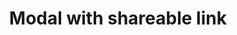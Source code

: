 ---
title: Modal with shareable link
category: Application
paid: true
isActive: true
ltr: {"vue":{"vueTail":[],"vueCss":[]},"preview":"function App() {\n  const [state, setState] = useState(true);\n  const [copyState, setCopyState] = useState(false);\n  const URLLink = \"https://example.lorem/shortlink\"; // Copy the link\n\n  const handleCopy = () => {\n    navigator.clipboard.writeText(URLLink).then(function () {\n      setCopyState(true);\n    }, function (err) {\n      console.error('Async: Could not copy text: ', err);\n    });\n  };\n\n  useEffect(() => {\n    if (copyState) {\n      setTimeout(() => setCopyState(false), 3000);\n    }\n  }, [copyState]);\n  useEffect(() => {\n    if (!state) setTimeout(() => setState(true), 1200);\n  }, [state]);\n  return /*#__PURE__*/React.createElement(\"div\", {\n    style: {\n      height: '550px'\n    }\n  }, state ? /*#__PURE__*/React.createElement(\"div\", {\n    className: \"fixed inset-0 z-10 overflow-y-auto\"\n  }, /*#__PURE__*/React.createElement(\"div\", {\n    className: \"fixed inset-0 w-full h-full bg-black opacity-40\",\n    onClick: () => setState(false)\n  }), /*#__PURE__*/React.createElement(\"div\", {\n    className: \"flex items-center min-h-screen px-4 py-8\"\n  }, /*#__PURE__*/React.createElement(\"div\", {\n    className: \"relative w-full max-w-lg p-4 mx-auto bg-white rounded-md shadow-lg\"\n  }, /*#__PURE__*/React.createElement(\"div\", {\n    className: \"py-3 space-y-4\"\n  }, /*#__PURE__*/React.createElement(\"div\", {\n    className: \"flex items-start justify-between\"\n  }, /*#__PURE__*/React.createElement(\"div\", null, /*#__PURE__*/React.createElement(\"h4\", {\n    className: \"text-lg font-medium text-gray-800\"\n  }, \"Get a shareable link\"), /*#__PURE__*/React.createElement(\"p\", {\n    className: \"text-[15px] text-gray-600 mt-4\"\n  }, \"Lorem ipsum dolor sit amet, consectetur adipiscing elit, sed do eiusmod tempor incididunt ut labore et dolore.                                    \")), /*#__PURE__*/React.createElement(\"button\", {\n    className: \"p-2 text-gray-400 rounded-md hover:bg-gray-100\",\n    onClick: () => setState(false)\n  }, /*#__PURE__*/React.createElement(\"svg\", {\n    xmlns: \"http://www.w3.org/2000/svg\",\n    className: \"w-5 h-5 mx-auto\",\n    viewBox: \"0 0 20 20\",\n    fill: \"currentColor\"\n  }, /*#__PURE__*/React.createElement(\"path\", {\n    fillRule: \"evenodd\",\n    d: \"M4.293 4.293a1 1 0 011.414 0L10 8.586l4.293-4.293a1 1 0 111.414 1.414L11.414 10l4.293 4.293a1 1 0 01-1.414 1.414L10 11.414l-4.293 4.293a1 1 0 01-1.414-1.414L8.586 10 4.293 5.707a1 1 0 010-1.414z\",\n    clipRule: \"evenodd\"\n  })))), /*#__PURE__*/React.createElement(\"div\", {\n    className: \"p-2 border rounded-lg flex items-center justify-between\"\n  }, /*#__PURE__*/React.createElement(\"p\", {\n    className: \"text-sm text-gray-600 overflow-hidden\"\n  }, URLLink), /*#__PURE__*/React.createElement(\"button\", {\n    className: `relative text-gray-500 ${copyState ? \"text-indigo-600 pointer-events-none\" : \"\"}`,\n    onClick: handleCopy\n  }, /*#__PURE__*/React.createElement(\"svg\", {\n    xmlns: \"http://www.w3.org/2000/svg\",\n    className: \"h-6 w-6 pointer-events-none\",\n    fill: \"none\",\n    viewBox: \"0 0 24 24\",\n    stroke: \"currentColor\",\n    strokeWidth: 2\n  }, /*#__PURE__*/React.createElement(\"path\", {\n    strokeLinecap: \"round\",\n    strokeLinejoin: \"round\",\n    d: \"M8 16H6a2 2 0 01-2-2V6a2 2 0 012-2h8a2 2 0 012 2v2m-6 12h8a2 2 0 002-2v-8a2 2 0 00-2-2h-8a2 2 0 00-2 2v8a2 2 0 002 2z\"\n  })), copyState ? /*#__PURE__*/React.createElement(\"div\", {\n    className: \"absolute -top-12 -left-3 px-2 py-1.5 rounded-xl bg-indigo-600 font-semibold text-white text-[10px] after:absolute after:inset-x-0 after:mx-auto after:top-[22px] after:w-2 after:h-2 after:bg-indigo-600 after:rotate-45\"\n  }, \"Copied\") : \"\")), /*#__PURE__*/React.createElement(\"button\", {\n    className: \"mt-2 py-2.5 px-8 flex-1 text-white bg-indigo-600 rounded-md outline-none ring-offset-2 ring-indigo-600 focus:ring-2\",\n    onClick: () => setState(false)\n  }, \"Done\"))))) : '');\n}","react":{"jsxTail":[{"code":"import { useEffect, useState } from \"react\"\n\nexport default () => {\n\n    const [state, setState] = useState(true)\n    const [copyState, setCopyState] = useState(false)\n    const URLLink = \"https://example.lorem/shortlink\"\n\n    // Copy the link\n    const handleCopy = () => {\n        navigator.clipboard.writeText(URLLink).then(function () {\n            setCopyState(true)\n        }, function (err) {\n            console.error('Async: Could not copy text: ', err);\n        });\n    }\n\n    useEffect(() => {\n        if (copyState) {\n            setTimeout(() => setCopyState(false), 3000)\n        }\n    }, [copyState])\n\n    return (\n        state ? (\n            <div className=\"fixed inset-0 z-10 overflow-y-auto\">\n                <div className=\"fixed inset-0 w-full h-full bg-black opacity-40\" onClick={() => setState(false)}></div>\n                <div className=\"flex items-center min-h-screen px-4 py-8\">\n                    <div className=\"relative w-full max-w-lg p-4 mx-auto bg-white rounded-md shadow-lg\">\n                        <div className=\"py-3 space-y-4\">\n                            <div className=\"flex items-start justify-between\">\n                                <div>\n                                    <h4 className=\"text-lg font-medium text-gray-800\">\n                                        Get a shareable link\n                                    </h4>\n                                    <p className=\"text-[15px] text-gray-600 mt-4\">\n                                        Lorem ipsum dolor sit amet, consectetur adipiscing elit, sed do eiusmod tempor incididunt ut labore et dolore.                                    </p>\n                                </div>\n                                <button className=\"p-2 text-gray-400 rounded-md hover:bg-gray-100\"\n                                    onClick={() => setState(false)}\n                                >\n                                    <svg xmlns=\"http://www.w3.org/2000/svg\" className=\"w-5 h-5 mx-auto\" viewBox=\"0 0 20 20\" fill=\"currentColor\">\n                                        <path fillRule=\"evenodd\" d=\"M4.293 4.293a1 1 0 011.414 0L10 8.586l4.293-4.293a1 1 0 111.414 1.414L11.414 10l4.293 4.293a1 1 0 01-1.414 1.414L10 11.414l-4.293 4.293a1 1 0 01-1.414-1.414L8.586 10 4.293 5.707a1 1 0 010-1.414z\" clipRule=\"evenodd\" />\n                                    </svg>\n                                </button>\n                            </div>\n                            <div className=\"p-2 border rounded-lg flex items-center justify-between\">\n                                <p className=\"text-sm text-gray-600 overflow-hidden\">{URLLink}</p>\n                                <button className={`relative text-gray-500 ${copyState ? \"text-indigo-600 pointer-events-none\" : \"\"}`}\n                                    onClick={handleCopy}\n                                >\n                                    <svg xmlns=\"http://www.w3.org/2000/svg\" className=\"h-6 w-6 pointer-events-none\" fill=\"none\" viewBox=\"0 0 24 24\" stroke=\"currentColor\" strokeWidth={2}>\n                                        <path strokeLinecap=\"round\" strokeLinejoin=\"round\" d=\"M8 16H6a2 2 0 01-2-2V6a2 2 0 012-2h8a2 2 0 012 2v2m-6 12h8a2 2 0 002-2v-8a2 2 0 00-2-2h-8a2 2 0 00-2 2v8a2 2 0 002 2z\" />\n                                    </svg>\n                                    {\n                                        copyState ? (\n                                            <div className=\"absolute -top-12 -left-3 px-2 py-1.5 rounded-xl bg-indigo-600 font-semibold text-white text-[10px] after:absolute after:inset-x-0 after:mx-auto after:top-[22px] after:w-2 after:h-2 after:bg-indigo-600 after:rotate-45\">Copied</div>\n                                        ) : \"\"\n                                    }\n                                </button>\n                            </div>\n                            <button className=\"mt-2 py-2.5 px-8 flex-1 text-white bg-indigo-600 rounded-md outline-none ring-offset-2 ring-indigo-600 focus:ring-2\"\n                                onClick={() => setState(false)}\n                            >\n                                Done\n                            </button>\n                        </div>\n                    </div>\n                </div>\n            </div>\n        ) : ''\n    )\n}","label":"App.jsx"}],"jsxCss":[]}}
rtl: {"preview":"function App() {\n  const [state, setState] = useState(true);\n  const [copyState, setCopyState] = useState(false);\n  const URLLink = \"https://example.lorem/shortlink\"; // Copy the link\n\n  const handleCopy = () => {\n    navigator.clipboard.writeText(URLLink).then(function () {\n      setCopyState(true);\n    }, function (err) {\n      console.error('Async: Could not copy text: ', err);\n    });\n  };\n\n  useEffect(() => {\n    if (copyState) {\n      setTimeout(() => setCopyState(false), 3000);\n    }\n  }, [copyState]);\n  useEffect(() => {\n    if (!state) setTimeout(() => setState(true), 1200);\n  }, [state]);\n  return /*#__PURE__*/React.createElement(\"div\", {\n    style: {\n      height: '550px'\n    }\n  }, state ? /*#__PURE__*/React.createElement(\"div\", {\n    className: \"fixed inset-0 z-10 overflow-y-auto\"\n  }, /*#__PURE__*/React.createElement(\"div\", {\n    className: \"fixed inset-0 w-full h-full bg-black opacity-40\",\n    onClick: () => setState(false)\n  }), /*#__PURE__*/React.createElement(\"div\", {\n    className: \"flex items-center min-h-screen px-4 py-8\"\n  }, /*#__PURE__*/React.createElement(\"div\", {\n    className: \"relative w-full max-w-lg p-4 mx-auto bg-white rounded-md shadow-lg\"\n  }, /*#__PURE__*/React.createElement(\"div\", {\n    className: \"py-3 space-y-4\"\n  }, /*#__PURE__*/React.createElement(\"div\", {\n    className: \"flex items-start justify-between\"\n  }, /*#__PURE__*/React.createElement(\"div\", null, /*#__PURE__*/React.createElement(\"h4\", {\n    className: \"text-lg font-medium text-gray-800\"\n  }, \"\\u0627\\u062D\\u0635\\u0644 \\u0639\\u0644\\u0649 \\u0631\\u0627\\u0628\\u0637 \\u0642\\u0627\\u0628\\u0644 \\u0644\\u0644\\u0645\\u0634\\u0627\\u0631\\u0643\\u0629\"), /*#__PURE__*/React.createElement(\"p\", {\n    className: \"text-[15px] text-gray-600 mt-4\"\n  }, \"\\u0645\\u0646 \\u0627\\u0644\\u0645\\u0647\\u0645 \\u0627\\u0644\\u0627\\u0639\\u062A\\u0646\\u0627\\u0621 \\u0628\\u0627\\u0644\\u0645\\u0631\\u064A\\u0636 \\u060C \\u0641\\u0633\\u064A\\u0642\\u0648\\u0645 \\u0627\\u0644\\u0645\\u0631\\u064A\\u0636 \\u0628\\u0645\\u062A\\u0627\\u0628\\u0639\\u0629 \\u0627\\u0644\\u0645\\u0631\\u064A\\u0636\\u0629 \\u060C \\u0648\\u0644\\u0643\\u0646\\u0647 \\u0633\\u064A\\u062D\\u062F\\u062B \\u0641\\u064A \\u0646\\u0641\\u0633 \\u0648\\u0642\\u062A \\u0627\\u0644\\u0645\\u062E\\u0627\\u0636 \\u0648\\u0627\\u0644\\u0623\\u0644\\u0645.\")), /*#__PURE__*/React.createElement(\"button\", {\n    className: \"p-2 text-gray-400 rounded-md hover:bg-gray-100\",\n    onClick: () => setState(false)\n  }, /*#__PURE__*/React.createElement(\"svg\", {\n    xmlns: \"http://www.w3.org/2000/svg\",\n    className: \"w-5 h-5 mx-auto\",\n    viewBox: \"0 0 20 20\",\n    fill: \"currentColor\"\n  }, /*#__PURE__*/React.createElement(\"path\", {\n    fillRule: \"evenodd\",\n    d: \"M4.293 4.293a1 1 0 011.414 0L10 8.586l4.293-4.293a1 1 0 111.414 1.414L11.414 10l4.293 4.293a1 1 0 01-1.414 1.414L10 11.414l-4.293 4.293a1 1 0 01-1.414-1.414L8.586 10 4.293 5.707a1 1 0 010-1.414z\",\n    clipRule: \"evenodd\"\n  })))), /*#__PURE__*/React.createElement(\"div\", {\n    className: \"p-2 border rounded-lg flex items-center justify-between\"\n  }, /*#__PURE__*/React.createElement(\"p\", {\n    className: \"text-sm text-gray-600 overflow-hidden\"\n  }, URLLink), /*#__PURE__*/React.createElement(\"button\", {\n    className: `relative text-gray-500 ${copyState ? \"text-indigo-600 pointer-events-none\" : \"\"}`,\n    onClick: handleCopy\n  }, /*#__PURE__*/React.createElement(\"svg\", {\n    xmlns: \"http://www.w3.org/2000/svg\",\n    className: \"h-6 w-6 pointer-events-none\",\n    fill: \"none\",\n    viewBox: \"0 0 24 24\",\n    stroke: \"currentColor\",\n    strokeWidth: 2\n  }, /*#__PURE__*/React.createElement(\"path\", {\n    strokeLinecap: \"round\",\n    strokeLinejoin: \"round\",\n    d: \"M8 16H6a2 2 0 01-2-2V6a2 2 0 012-2h8a2 2 0 012 2v2m-6 12h8a2 2 0 002-2v-8a2 2 0 00-2-2h-8a2 2 0 00-2 2v8a2 2 0 002 2z\"\n  })), copyState ? /*#__PURE__*/React.createElement(\"div\", {\n    className: \"absolute -top-12 -left-3 w-16 px-2 py-1.5 rounded-xl bg-indigo-600 font-semibold text-white text-[10px] after:absolute after:inset-x-0 after:mx-auto after:top-[22px] after:w-2 after:h-2 after:bg-indigo-600 after:rotate-45\"\n  }, \"\\u062A\\u0645 \\u0627\\u0644\\u0646\\u0633\\u062E\") : \"\")), /*#__PURE__*/React.createElement(\"button\", {\n    className: \"mt-2 py-2.5 px-8 flex-1 text-white bg-indigo-600 rounded-md outline-none ring-offset-2 ring-indigo-600 focus:ring-2\",\n    onClick: () => setState(false)\n  }, \"\\u062A\\u0645\"))))) : '');\n}","vue":{"vueCss":[],"vueTail":[]},"react":{"jsxCss":[],"jsxTail":[{"label":"App.jsx","code":"import { useEffect, useState } from \"react\"\n\nexport default () => {\n\n    const [state, setState] = useState(true)\n    const [copyState, setCopyState] = useState(false)\n    const URLLink = \"https://example.lorem/shortlink\"\n\n    // Copy the link\n    const handleCopy = () => {\n        navigator.clipboard.writeText(URLLink).then(function () {\n            setCopyState(true)\n        }, function (err) {\n            console.error('Async: Could not copy text: ', err);\n        });\n    }\n\n    useEffect(() => {\n        if (copyState) {\n            setTimeout(() => setCopyState(false), 3000)\n        }\n    }, [copyState])\n\n    return (\n        state ? (\n            <div className=\"fixed inset-0 z-10 overflow-y-auto\">\n                <div className=\"fixed inset-0 w-full h-full bg-black opacity-40\" onClick={() => setState(false)}></div>\n                <div className=\"flex items-center min-h-screen px-4 py-8\">\n                    <div className=\"relative w-full max-w-lg p-4 mx-auto bg-white rounded-md shadow-lg\">\n                        <div className=\"py-3 space-y-4\">\n                            <div className=\"flex items-start justify-between\">\n                                <div>\n                                    <h4 className=\"text-lg font-medium text-gray-800\">\n                                        احصل على رابط قابل للمشاركة\n                                    </h4>\n                                    <p className=\"text-[15px] text-gray-600 mt-4\">\n                                        من المهم الاعتناء بالمريض ، فسيقوم المريض بمتابعة المريضة ، ولكنه سيحدث في نفس وقت المخاض والألم.\n                                    </p>\n                                </div>\n                                <button className=\"p-2 text-gray-400 rounded-md hover:bg-gray-100\"\n                                    onClick={() => setState(false)}\n                                >\n                                    <svg xmlns=\"http://www.w3.org/2000/svg\" className=\"w-5 h-5 mx-auto\" viewBox=\"0 0 20 20\" fill=\"currentColor\">\n                                        <path fillRule=\"evenodd\" d=\"M4.293 4.293a1 1 0 011.414 0L10 8.586l4.293-4.293a1 1 0 111.414 1.414L11.414 10l4.293 4.293a1 1 0 01-1.414 1.414L10 11.414l-4.293 4.293a1 1 0 01-1.414-1.414L8.586 10 4.293 5.707a1 1 0 010-1.414z\" clipRule=\"evenodd\" />\n                                    </svg>\n                                </button>\n                            </div>\n                            <div className=\"p-2 border rounded-lg flex items-center justify-between\">\n                                <p className=\"text-sm text-gray-600 overflow-hidden\">{URLLink}</p>\n                                <button className={`relative text-gray-500 ${copyState ? \"text-indigo-600 pointer-events-none\" : \"\"}`}\n                                    onClick={handleCopy}\n                                >\n                                    <svg xmlns=\"http://www.w3.org/2000/svg\" className=\"h-6 w-6 pointer-events-none\" fill=\"none\" viewBox=\"0 0 24 24\" stroke=\"currentColor\" strokeWidth={2}>\n                                        <path strokeLinecap=\"round\" strokeLinejoin=\"round\" d=\"M8 16H6a2 2 0 01-2-2V6a2 2 0 012-2h8a2 2 0 012 2v2m-6 12h8a2 2 0 002-2v-8a2 2 0 00-2-2h-8a2 2 0 00-2 2v8a2 2 0 002 2z\" />\n                                    </svg>\n                                    {\n                                        copyState ? (\n                                            <div className=\"absolute -top-12 -left-3 w-16 px-2 py-1.5 rounded-xl bg-indigo-600 font-semibold text-white text-[10px] after:absolute after:inset-x-0 after:mx-auto after:top-[22px] after:w-2 after:h-2 after:bg-indigo-600 after:rotate-45\">تم النسخ</div>\n                                        ) : \"\"\n                                    }\n                                </button>\n                            </div>\n                            <button className=\"mt-2 py-2.5 px-8 flex-1 text-white bg-indigo-600 rounded-md outline-none ring-offset-2 ring-indigo-600 focus:ring-2\"\n                                onClick={() => setState(false)}\n                            >\n                                تم\n                            </button>\n                        </div>\n                    </div>\n                </div>\n            </div>\n        ) : ''\n    )\n}"}]}}
slug: /modals
id: c80151bd-0286-455f-89cc-7137f8a56e6f
created_at: 1668382776549
---